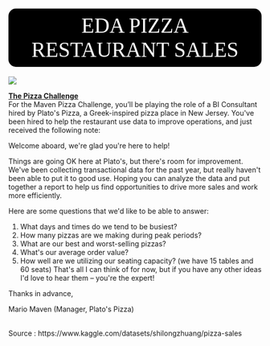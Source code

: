 # <p style="padding:10px;background-color:BLACK;margin:0;color:white;font-family:newtimeroman;font-size:150%;text-align:center;border-radius: 15px 15px;overflow:hidden;font-weight:500">EDA PIZZA RESTAURANT SALES<a id='1'></a></p>
<p style="text-align:justify; ">
  
![](https://upload.wikimedia.org/wikipedia/commons/9/91/Pizza-3007395.jpg)
  
  <u><b>The Pizza Challenge</b></u>
<br>
For the Maven Pizza Challenge, you’ll be playing the role of a BI Consultant hired by Plato's Pizza, a Greek-inspired pizza place in New Jersey. You've been hired to help the restaurant use data to improve operations, and just received the following note:

Welcome aboard, we're glad you're here to help!

Things are going OK here at Plato's, but there's room for improvement. We've been collecting transactional data for the past year, but really haven't been able to put it to good use. Hoping you can analyze the data and put together a report to help us find opportunities to drive more sales and work more efficiently.

Here are some questions that we'd like to be able to answer:

1. What days and times do we tend to be busiest?
2. How many pizzas are we making during peak periods?
3. What are our best and worst-selling pizzas?
4. What's our average order value?
5. How well are we utilizing our seating capacity? (we have 15 tables and 60 seats)
That's all I can think of for now, but if you have any other ideas I'd love to hear them – you're the expert!

Thanks in advance,

Mario Maven (Manager, Plato's Pizza)
</p>

<br>
Source : https://www.kaggle.com/datasets/shilongzhuang/pizza-sales
